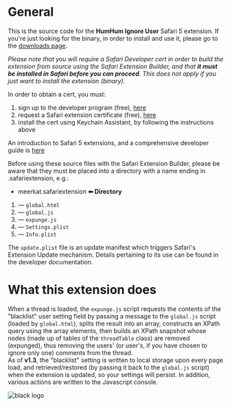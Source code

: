 # General #

This is the source code for the **HumHum Ignore User** Safari 5 extension.  If you're just looking for the binary, in order to install and use it, please go to the [downloads page](http://github.com/urschrei/HH-Expunge/downloads "Downloads").

*Please note that you will require a Safari Developer cert in order to build the extension from source using the Safari Extension Builder, and that **it must be installed in Safari before you can proceed**. This does not apply if you just want to install the extension (binary).*

In order to obtain a cert, you must:

1. sign up to the developer program (free), [here](http://developer.apple.com/programs/start/safari/create.php "Apple Developer link")
2. request a Safari extension certificate (free), [here](https://developer.apple.com/safari/certificates/index.action "Apple Developer link")
3. install the cert using Keychain Assistant, by following the instructions above

An introduction to Safari 5 extensions, and a comprehensive developer guide is [here](http://developer.apple.com/safari/library/documentation/Tools/Conceptual/SafariExtensionGuide/Introduction/Introduction.html#//apple_ref/doc/uid/TP40009977-CH1-SW1 "developer.apple.com link")

Before using these source files with the Safari Extension Builder, please be aware that they must be placed into a directory with a name ending in .safariextension, e.g.:

* meerkat.safariextension  **⬅ Directory** 
1. — `global.html`
2. — `global.js`
3. — `expunge.js`
4. — `Settings.plist`
5. — `Info.plist`

The `update.plist` file is an update manifest which triggers Safari's Extension Update mechanism. Details pertaining to its use can be found in the developer documentation.

# What this extension does #

When a thread is loaded, the `expunge.js` script requests the contents of the "blacklist" user setting field by passing a message to the `global.js` script (loaded by `global.html`), splits the result into an array, constructs an XPath query using the array elements, then builds an XPath snapshot whose nodes (made up of tables of the `threadTable` class) are removed (expunged), thus removing the users' (or user's, if you have chosen to ignore only one) comments from the thread.  
As of **v1.3**, the "blacklist" setting is written to local storage upon every page load, and retrieved/restored (by passing it back to the `global.js` script) when the extension is updated, so your settings will persist. In addition, various actions are written to the Javascript console.

![black logo](http://dl.dropbox.com/u/21382/photos/hb.gif "black HH logo")

